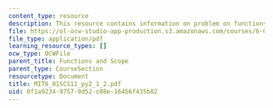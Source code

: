 ```yaml
---
content_type: resource
description: This resource contains information on problem on functions and scope.
file: https://ol-ocw-studio-app-production.s3.amazonaws.com/courses/6-01sc-introduction-to-electrical-engineering-and-computer-science-i-spring-2011/0f1a923497579d52c08e16456f435b82_MIT6_01SCS11_py2_1_2.pdf
file_type: application/pdf
learning_resource_types: []
ocw_type: OCWFile
parent_title: Functions and Scope
parent_type: CourseSection
resourcetype: Document
title: MIT6_01SCS11_py2_1_2.pdf
uid: 0f1a9234-9757-9d52-c08e-16456f435b82
---
```

